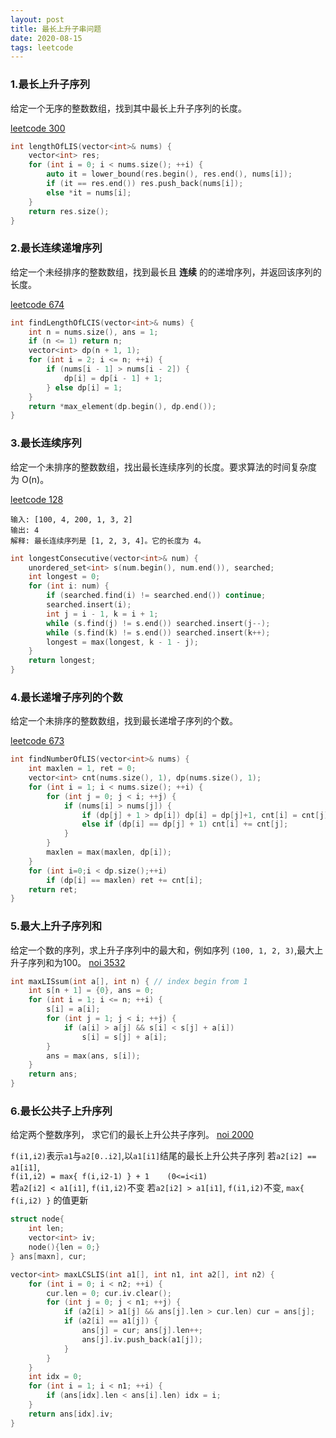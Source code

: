 ```yaml
---
layout: post
title: 最长上升子串问题
date: 2020-08-15
tags: leetcode    
---
```



### 1.最长上升子序列

给定一个无序的整数数组，找到其中最长上升子序列的长度。

[leetcode 300](https://leetcode-cn.com/problems/longest-increasing-subsequence/)

```c++
int lengthOfLIS(vector<int>& nums) {
    vector<int> res;
    for (int i = 0; i < nums.size(); ++i) {
        auto it = lower_bound(res.begin(), res.end(), nums[i]);
        if (it == res.end()) res.push_back(nums[i]);
        else *it = nums[i];
    }
    return res.size();
}
```

### 2.最长连续递增序列

给定一个未经排序的整数数组，找到最长且 **连续** 的的递增序列，并返回该序列的长度。

[leetcode 674](https://leetcode-cn.com/problems/longest-continuous-increasing-subsequence/)


```c++
int findLengthOfLCIS(vector<int>& nums) {
    int n = nums.size(), ans = 1;
    if (n <= 1) return n;
    vector<int> dp(n + 1, 1);
    for (int i = 2; i <= n; ++i) {
        if (nums[i - 1] > nums[i - 2]) {
            dp[i] = dp[i - 1] + 1;
        } else dp[i] = 1;
    }
    return *max_element(dp.begin(), dp.end());
}
```

### 3.最长连续序列

给定一个未排序的整数数组，找出最长连续序列的长度。要求算法的时间复杂度为 O(n)。

[leetcode 128](https://leetcode-cn.com/problems/longest-consecutive-sequence/)

```
输入: [100, 4, 200, 1, 3, 2]
输出: 4
解释: 最长连续序列是 [1, 2, 3, 4]。它的长度为 4。
```

```c++
int longestConsecutive(vector<int>& num) {
    unordered_set<int> s(num.begin(), num.end()), searched;
    int longest = 0;
    for (int i: num) {
        if (searched.find(i) != searched.end()) continue;
        searched.insert(i);
        int j = i - 1, k = i + 1;
        while (s.find(j) != s.end()) searched.insert(j--);
        while (s.find(k) != s.end()) searched.insert(k++);
        longest = max(longest, k - 1 - j);
    }
    return longest; 
}
```

### 4.最长递增子序列的个数

给定一个未排序的整数数组，找到最长递增子序列的个数。

[leetcode 673](https://leetcode-cn.com/problems/number-of-longest-increasing-subsequence/)

```c++
int findNumberOfLIS(vector<int>& nums) {
    int maxlen = 1, ret = 0;
    vector<int> cnt(nums.size(), 1), dp(nums.size(), 1);
    for (int i = 1; i < nums.size(); ++i) {
        for (int j = 0; j < i; ++j) {
            if (nums[i] > nums[j]) {
                if (dp[j] + 1 > dp[i]) dp[i] = dp[j]+1, cnt[i] = cnt[j];
                else if (dp[i] == dp[j] + 1) cnt[i] += cnt[j];
            }
        }
        maxlen = max(maxlen, dp[i]);
    }
    for (int i=0;i < dp.size();++i) 
        if (dp[i] == maxlen) ret += cnt[i];
    return ret;
}
```


### 5.最大上升子序列和

给定一个数的序列，求上升子序列中的最大和，例如序列 `(100, 1, 2, 3)`,最大上升子序列和为100。
[noi 3532](http://noi.openjudge.cn/ch0206/3532/)

```c++
int maxLISsum(int a[], int n) { // index begin from 1
    int s[n + 1] = {0}, ans = 0;
    for (int i = 1; i <= n; ++i) {
        s[i] = a[i];
        for (int j = 1; j < i; ++j) {
            if (a[i] > a[j] && s[i] < s[j] + a[i]) 
                s[i] = s[j] + a[i]; 
        }
        ans = max(ans, s[i]);
    }
    return ans;
}
```

### 6.最长公共子上升序列

给定两个整数序列， 求它们的最长上升公共子序列。
[noi 2000](http://noi.openjudge.cn/ch0206/solution/9771864/)

`f(i1,i2)`表示`a1`与`a2[0..i2]`,以`a1[i1]`结尾的最长上升公共子序列 
若`a2[i2] == a1[i1]`,    
`f(i1,i2) = max{ f(i,i2-1) } + 1    (0<=i<i1)`  
若`a2[i2] < a1[i1]`, `f(i1,i2)`不变
若`a2[i2] > a1[i1]`, `f(i1,i2)`不变,
`max{ f(i,i2) }` 的值更新  

```c++
struct node{
    int len;
    vector<int> iv;
    node(){len = 0;}
} ans[maxn], cur; 

vector<int> maxLCSLIS(int a1[], int n1, int a2[], int n2) {
    for (int i = 0; i < n2; ++i) {
        cur.len = 0; cur.iv.clear();
        for (int j = 0; j < n1; ++j) {
            if (a2[i] > a1[j] && ans[j].len > cur.len) cur = ans[j];
            if (a2[i] == a1[j]) {
                ans[j] = cur; ans[j].len++;
                ans[j].iv.push_back(a1[j]);
            }
        }
    }
    int idx = 0;
    for (int i = 1; i < n1; ++i) {
        if (ans[idx].len < ans[i].len) idx = i;
    }
    return ans[idx].iv;
}
```